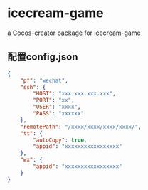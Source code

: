 # icecream-game
a Cocos-creator package for icecream-game


## 配置config.json
``` json
{
    "pf": "wechat",
    "ssh": {
        "HOST": "xxx.xxx.xxx.xxx",
        "PORT": "xx",
        "USER": "xxxx",
        "PASS": "xxxxxx"
    },
    "remotePath": "/xxxx/xxxx/xxxx/xxxx/",
    "tt": {
        "autoCopy": true,
        "appid": "xxxxxxxxxxxxxxxxx"
    },
    "wx": {
        "appid": "xxxxxxxxxxxxxxxxx"
    }
}
```